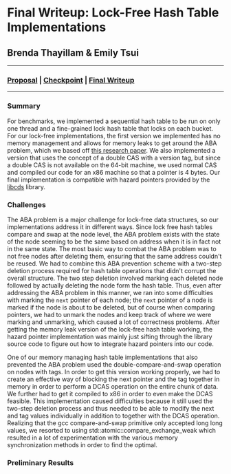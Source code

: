 # Final Writeup: Lock-Free Hash Table Implementations
## Brenda Thayillam & Emily Tsui

---

### [Proposal](https://emilytsui.github.io/ParaHash) | [Checkpoint](https://emilytsui.github.io/ParaHash/checkpoint) | [Final Writeup](https://emilytsui.github.io/ParaHash/final)

---

### Summary
For benchmarks, we implemented a sequential hash table to be run on only one thread and a fine-grained lock hash table that locks on each bucket. For our lock-free implementations, the first version we implemented has no memory management and allows for memory leaks to get around the ABA problem, which we based off [this research paper](http://www.research.ibm.com/people/m/michael/spaa-2002.pdf). We also implemented a version that uses the concept of a double CAS with a version tag, but since a double CAS is not available on the 64-bit machine, we used normal CAS and compiled our code for an x86 machine so that a pointer is 4 bytes. Our final implementation is compatible with hazard pointers provided by the [libcds](https://github.com/khizmax/libcds) library.

### Challenges
The ABA problem is a major challenge for lock-free data structures, so our implementations address it in different ways. Since lock free hash tables compare and swap at the node level, the ABA problem exists with the state of the node seeming to be the same based on address when it is in fact not in the same state. The most basic way to combat the ABA problem was to not free nodes after deleting them, ensuring that the same address couldn't be reused. We had to combine this ABA prevention scheme with a two-step deletion process required for hash table operations that didn't corrupt the overall structure. The two step deletion involved marking each deleted node followed by actually deleting the node form the hash table. Thus, even after addressing the ABA problem in this manner, we ran into some difficulties with marking the `next` pointer of each node; the `next` pointer of a node is marked if the node is about to be deleted, but of course when comparing pointers, we had to unmark the nodes and keep track of where we were marking and unmarking, which caused a lot of correctness problems. After getting the memory leak version of the lock-free hash table working, the hazard pointer implementation was mainly just sifting through the library source code to figure out how to integrate hazard pointers into our code.

One of our memory managing hash table implementations that also prevented the ABA problem used the double-compare-and-swap operation on nodes with tags. In order to get this version working properly, we had to create an effective way of blocking the next pointer and the tag together in memory in order to perform a DCAS operation on the entire chunk of data. We further had to get it compiled to x86 in order to even make the DCAS feasible. This implementation caused difficulties because it still used the two-step deletion process and thus needed to be able to modify the next and tag values individually in addition to together with the DCAS operation. Realizing that the gcc compare-and-swap primitive only accepted long long values, we resorted to using std::atomic::compare_exchange_weak which resulted in a lot of experimentation with the various memory synchronization methods in order to find the optimal.

### Preliminary Results

